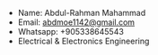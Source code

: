 - Name: Abdul-Rahman Mahammad 
- Email: abdmoe1142@gmail.com
- Whatsapp: +905338645543
- Electrical & Electronics Engineering
